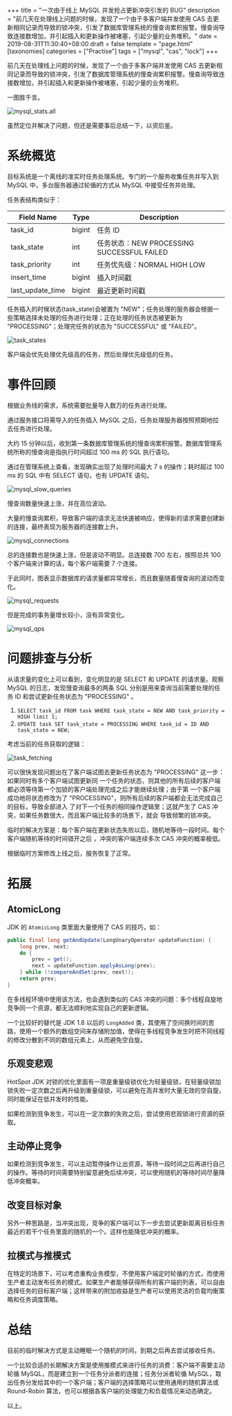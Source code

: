 +++
title = "一次由于线上 MySQL 并发抢占更新冲突引发的 BUG"
description = "前几天在处理线上问题的时候，发现了一个由于多客户端并发使用 CAS 去更新相同记录而导致的锁冲突，引发了数据库管理系统的慢查询累积报警。慢查询导致连接数增加，并引起插入和更新操作被堵塞，引起少量的业务堆积。"
date = 2019-08-31T11:30:40+08:00
draft = false
template = "page.html"
[taxonomies]
categories =  ["Practise"]
tags = ["mysql", "cas", "lock"]
+++

前几天在处理线上问题的时候，发现了一个由于多客户端并发使用 CAS 去更新相同记录而导致的锁冲突，引发了数据库管理系统的慢查询累积报警。慢查询导致连接数增加，并引起插入和更新操作被堵塞，引起少量的业务堆积。

一图胜千言。

![mysql_stats.all](mysql.all.png)

虽然定位并解决了问题，但还是需要事后总结一下，以资后鉴。

<!-- more -->

# 系统概览

目标系统是一个离线的准实时任务处理系统。专门的一个服务收集任务并写入到 MySQL 中，多台服务器通过轮循的方式从 MySQL 中接受任务并处理。

任务表结构类似于：

| Field Name       | Type   | Description                                |
|------------------|--------|--------------------------------------------|
| task_id          | bigint | 任务 ID                                    |
| task_state       | int    | 任务状态：NEW PROCESSING SUCCESSFUL FAILED |
| task_priority    | int    | 任务优先级：NORMAL HIGH LOW                |
| insert_time      | bigint | 插入时间戳                                 |
| last_update_time | bigint | 最近更新时间戳                             |

任务插入的时候状态(task_state)会被置为 "NEW"；任务处理的服务器会根据一些策略选择未处理的任务进行处理；正在处理的任务状态被更新为 "PROCESSING"；处理完任务的状态为 "SUCCESSFUL" 或 "FAILED"。

![task_states](task_state_loop.svg)

客户端会优先处理优先级高的任务，然后处理优先级低的任务。

# 事件回顾

根据业务线的需求，系统需要批量导入数万的任务进行处理。

通过服务接口将需导入的任务插入 MySQL 之后，任务处理服务器按照预期地拉去任务进行处理。

大约 15 分钟以后，收到第一条数据库管理系统的慢查询累积报警。数据库管理系统所称的慢查询是指执行时间超过 100 ms 的 SQL 执行语句。

通过在管理系统上查看，发现确实出现了处理时间最大 7 s 的操作；耗时超过 100 ms 的 SQL 中有 SELECT 语句，也有 UPDATE 语句。

![mysql_slow_queries](mysql.slow_queries.png)

慢查询数量快速上涨，并在高位波动。

大量的慢查询累积，导致客户端的请求无法快速被响应，使得新的请求需要创建新的连接，最终表现为服务器的连接数上升。

![mysql_connections](mysql.connections.png)

总的连接数也是快速上涨，但是波动不明显。总连接数 700 左右，按照总共 100 个客户端来计算的话，每个客户端需要 7 个连接。

于此同时，图表显示数据库的请求量都异常增长，而且数量随着慢查询的波动而变化。

![mysql_requests](mysql.requests.png)

但是完成的事务量增长较小，没有异常变化。

![mysql_qps](mysql.qps.png)

# 问题排查与分析

从请求量的变化上可以看到，变化明显的是 SELECT 和 UPDATE 的请求量。观察 MySQL 的日志，发现慢查询最多的两条 SQL 分别是用来查询当前需要处理的任务 ID 和尝试更新任务状态为 "PROCESSING" 。

1. `SELECT task_id FROM task WHERE task_state = NEW AND task_priority = HIGH limit 1;`
2. `UPDATE task SET task_state = PROCESSING WHERE task_id = ID AND task_state = NEW;`

考虑当前的任务获取的逻辑：

![task_fetching](fetch_task.svg)

可以很快发现问题出在了客户端试图去更新任务状态为 "PROCESSING" 这一步：如果同时有多个客户端试图更新同
一个任务的状态，则其他的所有后续的客户端都必须等待第一个加锁的客户端处理完成之后才能继续处理；由于第
一个客户端成功地将状态修改为了 "PROCESSING"，则所有后续的客户端都会无法完成自己的目标，导致全部进入
了对下一个任务的相同操作逻辑里；这就产生了 CAS 冲突，如果任务数很大，而且客户端比较多的场景下，就会
导致频繁的锁冲突。

临时的解决方案是：每个客户端在更新状态失败以后，随机地等待一段时间。每个客户端随机等待的时间错开之后
，冲突的客户端连续多次 CAS 冲突的概率极低。

根据临时方案修改上线之后，服务恢复了正常。

# 拓展

## AtomicLong

JDK 的 `AtomicLong` 类里面大量使用了 CAS 的技巧，如：

```java
public final long getAndUpdate(LongUnaryOperator updateFunction) {
	long prev, next;
	do {
		prev = get();
		next = updateFunction.applyAsLong(prev);
	} while (!compareAndSet(prev, next));
	return prev;
}
```

在多线程环境中使用该方法，也会遇到类似的 CAS 冲突的问题：多个线程自旋地竞争同一个资源，都无法顺利地实现自己的更新逻辑。

一个比较好的替代是 JDK 1.8 以后的 `LongAdded` 类，其使用了空间换时间的思路，使用一个额外的数组空间来存储附加值，使得在多线程竞争发生时把不同线程的修改分散到不同的数组元素上，从而避免空自旋。

## 乐观变悲观

HotSpot JDK 对锁的优化里面有一项是重量级锁优化为轻量级锁，在轻量级锁加锁失败一定次数之后再升级到重量级锁，可以避免在高并发时大量无效的空自旋，同时能保证在低并发时的性能。

如果检测到竞争发生，可以在一定次数的失败之后，尝试使用悲观锁进行资源的获取。

## 主动停止竞争

如果检测到竞争发生，可以主动暂停操作让出资源，等待一段时间之后再进行自己的操作。等待的时间需要特别留意避免后续冲突，可以使用随机的等待时间尽量降低冲突概率。

## 改变目标对象

另外一种思路是，当冲突出现，竞争的客户端可以下一步去尝试更新距离目标任务最近的若干个任务里面的随机的一个。这样也能降低冲突的概率。

## 拉模式与推模式

在特定的场景下，可以考虑重构业务模型，不使用客户端定时轮循的方式，而使用生产者主动发布任务的模式。如果生产者能够获得所有的客户端的列表，可以自由选择任务的目标客户端；这样带来的附加收益是生产者可以使用灵活的负载均衡策略和任务调度策略。

# 总结

目前的临时解决方式是主动睡眠一个随机的时间，到期之后再去尝试接收任务。

一个比较合适的长期解决方案是使用推模式来进行任务的消费：客户端不需要主动轮循 MySQL，而是建立到一个任务分派者的连接；任务分派者轮循 MySQL，取出任务分发给其中的一个客户端；客户端的选择策略可以使用通用的随机算法或 Round-Robin 算法，也可以根据各客户端的处理能力和负载情况来动态确定。

以上。
